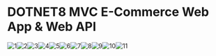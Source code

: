 # DOTNET8 MVC E-Commerce Web App & Web API
![1](https://github.com/duhanboblanli/DOTNET8-MVC-E-Commerce-Web-App/assets/77344408/1fed9b20-9cd2-4f70-87b7-81955963ebf5)![2](https://github.com/duhanboblanli/DOTNET8-MVC-E-Commerce-Web-App/assets/77344408/6a2d45d7-0ed1-4060-89a7-6c01f9e20d55)![3](https://github.com/duhanboblanli/DOTNET8-MVC-E-Commerce-Web-App/assets/77344408/bad77696-54b9-4ac4-a4c6-dd67ccdf3bba)![4](https://github.com/duhanboblanli/DOTNET8-MVC-E-Commerce-Web-App/assets/77344408/6aeba348-4c14-42de-a406-d5e58c59a62b)![5](https://github.com/duhanboblanli/DOTNET8-MVC-E-Commerce-Web-App/assets/77344408/11e1315b-a99c-42a7-bb48-49a2e406fa81)![6](https://github.com/duhanboblanli/DOTNET8-MVC-E-Commerce-Web-App/assets/77344408/1b333a1c-84e1-4eee-95b9-c10c9c219ebd)![7](https://github.com/duhanboblanli/DOTNET8-MVC-E-Commerce-Web-App/assets/77344408/c0c51b7c-dd34-42cf-9f54-65d2f193d258)![8](https://github.com/duhanboblanli/DOTNET8-MVC-E-Commerce-Web-App/assets/77344408/99d118db-8ecc-4e24-a9a4-cbb869fb875a)![9](https://github.com/duhanboblanli/DOTNET8-MVC-E-Commerce-Web-App/assets/77344408/32e16f65-c11f-4927-84da-9142c6466444)![10](https://github.com/duhanboblanli/DOTNET8-MVC-E-Commerce-Web-App/assets/77344408/f141bcc9-7d55-4ce0-9d16-e50796ae82bd)![11](https://github.com/duhanboblanli/DOTNET8-MVC-E-Commerce-Web-App/assets/77344408/e0216267-32da-4a09-b6e7-12b0f22af31b)

















